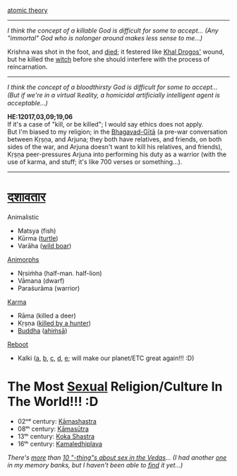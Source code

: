 [atomic theory](https://www.vedabase.com/en/synonyms-index?original_op=contains&original=&translation_op=contains&translation=atom)

<hr>

*I think the concept of a killable God is difficult for some to accept... (Any "immortal" God who is nolonger around makes less sense to me...)*

Krishna was shot in the foot, and [died](https://en.wikipedia.org/wiki/Krishna#Death_and_Ascension); it festered like [Khal Drogos'](https://en.wikipedia.org/wiki/Ronon_Dex) wound, but he killed the [witch](https://en.wikipedia.org/wiki/Putana) before she should interfere with the process of reincarnation.

<hr>

*I think the concept of a bloodthirsty God is difficult for some to accept... (But if we're in a virtual ℝeality, a homicidal artificially intelligent agent is acceptable...)*

**HE:12017,03,09;19,06**
<br>If it's a case of "kill, or be killed"; I would say ethics does not apply.
<br>But I'm biased to my religion; in the [Bhagavad-Gītā](https://en.wikipedia.org/wiki/Bhagavad-G%C4%ABt%C4%81_as_It_Is) (a pre-war conversation between Kṛṣṇa, and Arjuna; they both have relatives, and friends, on both sides of the war, and Arjuna doesn't want to kill his relatives, and friends), Kṛṣṇa peer-pressures Arjuna into performing his duty as a warrior (with the use of karma, and stuff; it's like 700 verses or something...).

<hr>

# [दशावतार](https://en.wikipedia.org/wiki/Dashavatara)

Animalistic
* Matsya (fish)
* Kūrma ([turtle](https://en.wikipedia.org/wiki/Teenage_Mutant_Ninja_Turtles))
* Varāha ([wild boar](https://en.wikipedia.org/wiki/Asterix))

[Animorphs](https://en.wikipedia.org/wiki/Animorphs_(TV_series))
* Nṛsiṁha (half-man. half-lion)
* Vāmana (dwarf)
* Paraśurāma (warrior)

[Karma](https://en.wikipedia.org/wiki/Karma)
* Rāma (killed a deer)
* Kṛṣṇa ([killed by a hunter](https://en.wikipedia.org/wiki/Krishna#Death_and_Ascension))
* [Buddha](https://en.wikipedia.org/wiki/Chaitanya_Mahaprabhu) ([ahiṁsā](https://en.wikipedia.org/wiki/Ahimsa))

[Reboot](https://en.wikipedia.org/wiki/Reincarnation)
* Kalki ([a](https://www.vedabase.com/en/sb/1/3/25), [b](https://www.vedabase.com/en/sb/6/8/19), [c](https://www.vedabase.com/en/sb/10/40/22), [d](https://www.vedabase.com/en/sb/12/2/18), [e](https://www.vedabase.com/en/sb/12/2/23); will make our planet/ETC great again!!! :D)

# The Most [Sexual](https://www.vedabase.com/en/synonyms-index?original_op=contains&original=&translation_op=contains&translation=sex) Religion/Culture In The World!!! :D

* 02ⁿᵈ century: [Kāmashastra](https://en.wikipedia.org/wiki/Kamashastra)
* 08ᵗʰ century: [Kāmasūtra](https://en.wikipedia.org/wiki/Kama_Sutra)
* 13ᵗʰ century: [Koka Shastra](https://en.wikipedia.org/wiki/Ratirahasya)
* 16ᵗʰ century: [Kamaledhiplava](https://en.wikipedia.org/wiki/Ananga_Ranga)

*There's [more](https://www.speakingtree.in/allslides/shocking-sex-secrets-from-the-vedas-that-no-one-knows-about/public-view) than [10 "-thing"s about sex in the Vedas](https://www.mensxp.com/relationships/sex-and-intimacy/21263-10-shocking-things-about-sex-from-vedas-p10.html)... (I had another [one](https://www.vedabase.com/en/sb) in my memory banks, but I haven't been able to [find](https://www.vedabase.com/en/synonyms-index) it yet...)*
